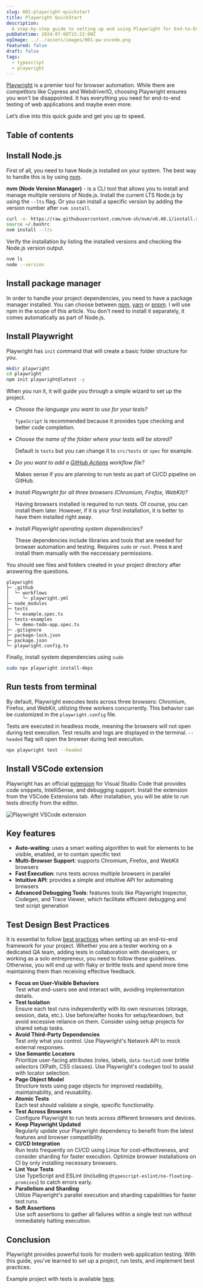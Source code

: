 ```yaml
---
slug: 001-playwright-quickstart
title: Playwright QuickStart
description:
  A step-by-step guide to setting up and using Playwright for End-to-End testing of web applications.
pubDatetime: 2024-07-08T15:22:00Z
ogImage: ../../assets/images/001-pw-vscode.png
featured: false
draft: false
tags:
  - typescript
  - playwright
---
```


[Playwright](https://playwright.dev/) is a premier tool for browser automation.
While there are competitors like Cypress and WebdriverIO, choosing Playwright ensures you won't be disappointed.
It has everything you need for end-to-end testing of web applications and maybe even more.

Let’s dive into this quick guide and get you up to speed.

## Table of contents

## Install Node.js

First of all, you need to have Node.js installed on your system. The best way to handle this is by using [nvm](https://github.com/nvm-sh/nvm).

**nvm (Node Version Manager)** - is a CLI tool that allows you to install and manage multiple versions of Node.js.
Install the current LTS Node.js by using the `--lts` flag. Or you can install a specific version by adding the version number after `nvm install`.

```bash
curl -o- https://raw.githubusercontent.com/nvm-sh/nvm/v0.40.1/install.sh | bash
source ~/.bashrc
nvm install --lts
```

Verify the installation by listing the installed versions and checking the Node.js version output.

```bash
nvm ls
node --version
```

## Install package manager

In order to handle your project dependencies, you need to have a package manager installed.
You can choose between [npm](https://docs.npmjs.com/), [yarn](https://yarnpkg.com/) or [pnpm](https://pnpm.io/).
I will use npm in the scope of this article. You don't need to install it separately, it comes automatically as part of Node.js.

## Install Playwright

Playwright has `init` command that will create a basic folder structure for you.

```bash
mkdir playwright
cd playwright
npm init playwright@latest -y
```

When you run it, it will guide you through a simple wizard to set up the project.

* *Choose the language you want to use for your tests?*  
  
  `TypeScript` is recommended because it provides type checking and better code completion.

* *Choose the name of the folder where your tests will be stored?*  

  Default is `tests` but you can change it to `src/tests` or `spec` for example.

* *Do you want to add a [GitHub Actions](https://github.com/features/actions) workflow file?*  
  
  Makes sense if you are planning to run tests as part of CI/CD pipeline on GitHub.

* *Install Playwright for all three browsers (Chromium, Firefox, WebKit)?*  
  
  Having browsers installed is required to run tests. Of course, you can install them later.
  However, if it is your first installation, it is better to have them installed right away.

* *Install Playwright operating system dependencies?*  
  
  These dependencies include libraries and tools that are needed for browser automation and testing. Requires `sudo` or `root`. Press `N` and install them manually with the neccessary permissions.

You should see files and folders created in your project directory after answering the questions.

```text
playwright
├─ .github
│  └─ workflows
│     └─ playwright.yml
├─ node_modules
├─ tests
│  └─ example.spec.ts
├─ tests-examples
|  └─ demo-todo-app.spec.ts
├─ .gitignore
├─ package-lock.json
├─ package.json
└─ playwright.config.ts
```

Finally, install system dependencies using `sudo`

```bash
sudo npx playwright install-deps
```

## Run tests from terminal

By default, Playwright executes tests across three browsers: Chromium, Firefox, and WebKit, utilizing three workers concurrently.
This behavior can be customized in the `playwright.config` file.

Tests are executed in headless mode, meaning the browsers will not open during test execution.
Test results and logs are displayed in the terminal. `--headed` flag will open the browser during test execution.

```bash
npx playwright test --headed
```

## Install VSCode extension

Playwright has an official [extension](https://playwright.dev/docs/getting-started-vscode)
for Visual Studio Code that provides code snippets, IntelliSense, and debugging support.
Install the extension from the VSCode Extensions tab. After installation, you will be able to run tests directly from the editor.

![Playwright VSCode extension](@assets/images/001-pw-vscode.png)

## Key features

* **Auto-waiting**: uses a smart waiting algorithm to wait for elements to be visible, enabled, or to contain specific text
* **Multi-Browser Support**: supports Chromium, Firefox, and WebKit browsers
* **Fast Execution**: runs tests across multiple browsers in parallel
* **Intuitive API**: provides a simple and intuitive API for automating browsers
* **Advanced Debugging Tools**: features tools like Playwright Inspector, Codegen, and Trace Viewer, which facilitate efficient debugging and test script generation

## Test Design Best Practices

It is essential to follow [best practices](https://playwright.dev/docs/best-practices) when setting up an end-to-end framework for your project.
Whether you are a tester working on a dedicated QA team, adding tests in collaboration with developers, or working as a solo entrepreneur, you need to follow these guidelines.
Otherwise, you will end up with flaky or brittle tests and spend more time maintaining them than receiving effective feedback.

* **Focus on User-Visible Behaviors**  
Test what end-users see and interact with, avoiding implementation details.
* **Test Isolation**  
Ensure each test runs independently with its own resources (storage, session, data, etc.). Use before/after hooks for setup/teardown, but avoid excessive reliance on them. Consider using setup projects for shared setup tasks.
* **Avoid Third-Party Dependencies**  
Test only what you control. Use Playwright's Network API to mock external responses.
* **Use Semantic Locators**  
Prioritize user-facing attributes (roles, labels, `data-testid`) over brittle selectors (XPath, CSS classes). Use Playwright's codegen tool to assist with locator selection.
* **Page Object Model**  
Structure tests using page objects for improved readability, maintainability, and reusability.
* **Atomic Tests**  
Each test should validate a single, specific functionality.
* **Test Across Browsers**  
Configure Playwright to run tests across different browsers and devices.
* **Keep Playwright Updated**  
Regularly update your Playwright dependency to benefit from the latest features and browser compatibility.
* **CI/CD Integration**  
Run tests frequently on CI/CD using Linux for cost-effectiveness, and consider sharding for faster execution. Optimize browser installations on CI by only installing necessary browsers.
* **Lint Your Tests**  
Use TypeScript and ESLint (including `@typescript-eslint/no-floating-promises`) to catch errors early.
* **Parallelism and Sharding**  
Utilize Playwright's parallel execution and sharding capabilities for faster test runs.
* **Soft Assertions**  
Use soft assertions to gather all failures within a single test run without immediately halting execution.

## Conclusion

Playwright provides powerful tools for modern web application testing. With this guide, you've learned to set up a project,
run tests, and implement best practices.

Example project with tests is available [here](https://github.com/testforgeio/testforge/tree/main/examples/playwright-quickstart).
